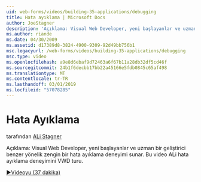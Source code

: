 ```yaml
---
uid: web-forms/videos/building-35-applications/debugging
title: Hata ayıklama | Microsoft Docs
author: JoeStagner
description: 'Açıklama: Visual Web Developer, yeni başlayanlar ve uzman bir geliştirici benzer yönelik zengin bir hata ayıklama deneyimi sunar. Bu videoda, ALi VW turu...'
ms.author: riande
ms.date: 04/30/2009
ms.assetid: d17389d8-3824-4900-9309-92d49bb756b1
msc.legacyurl: /web-forms/videos/building-35-applications/debugging
msc.type: video
ms.openlocfilehash: a9e8d6ebaf9d72463a6f67b11a28db32df5cd46f
ms.sourcegitcommit: 24b1f6decbb17bb22a45166e5fdb0845c65af498
ms.translationtype: MT
ms.contentlocale: tr-TR
ms.lasthandoff: 03/01/2019
ms.locfileid: "57078285"
---
```

<a name="debugging"></a>Hata Ayıklama
====================
tarafından [ALi Stagner](https://github.com/JoeStagner)

Açıklama: Visual Web Developer, yeni başlayanlar ve uzman bir geliştirici benzer yönelik zengin bir hata ayıklama deneyimi sunar. Bu video ALi hata ayıklama deneyimini VWD turu.

[&#9654;Videoyu (37 dakika)](https://channel9.msdn.com/Blogs/ASP-NET-Site-Videos/debugging)
